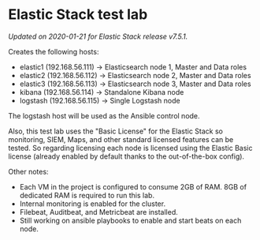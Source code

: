 # Elastic Stack test lab

*Updated on 2020-01-21 for Elastic Stack release v7.5.1.*

Creates the following hosts:

- elastic1 (192.168.56.111) -> Elasticsearch node 1, Master and Data roles
- elastic2 (192.168.56.112) -> Elasticsearch node 2, Master and Data roles
- elastic3 (192.168.56.113) -> Elasticsearch node 3, Master and Data roles
- kibana (192.168.56.114) -> Standalone Kibana node
- logstash (192.168.56.115) -> Single Logstash node

The logstash host will be used as the Ansible control node.

Also, this test lab uses the "Basic License" for the Elastic Stack so monitoring, SIEM, Maps, and other standard licensed features can be tested.
So regarding licensing each node is licensed using the Elastic Basic license (already enabled by default thanks to the out-of-the-box config).

Other notes: 

- Each VM in the project is configured to consume 2GB of RAM. 8GB of dedicated RAM is required to run this lab.
- Internal monitoring is enabled for the cluster.
- Filebeat, Auditbeat, and Metricbeat are installed.
- Still working on ansible playbooks to enable and start beats on each node.